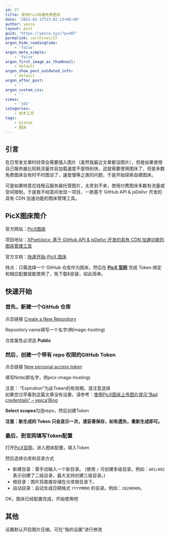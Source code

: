 ```yaml
---
id: 27
title: 使用PicX自建免费图床
date: '2022-02-17T23:02:13+08:00'
author: yexca
layout: post
guid: 'https://yexca.xyz/?p=487'
permalink: /archives/27
argon_hide_readingtime:
    - 'false'
argon_meta_simple:
    - 'false'
argon_first_image_as_thumbnail:
    - default
argon_show_post_outdated_info:
    - default
argon_after_post:
    - ''
argon_custom_css:
    - ''
views:
    - '343'
categories:
    - 技术工具
tags:
    - Github
    - 图床
---
```


## 引言

在日常发文章时经常会需要插入图片（虽然我最近文章都没图片），但是如果使用自己服务器比较耗流量并且加载速度不是特别快，这就需要使用图床了，但是多数免费图床会有时不时图没了，速度慢等之类的问题，于是开始探索自建图床。

可是如果特意花钱租云服务器托管图片，太贵划不来，使用付费图床多数有流量或空间限制，于是我不经意间发现一项目，一款基于 GitHub API &amp; jsDelivr 开发的具有 CDN 加速功能的图床管理工具。

## PicX图床简介

官方网站：[PicX图床](https://picx.xpoet.cn/)

项目地址：[XPoet/picx: 基于 GitHub API &amp; jsDelivr 开发的具有 CDN 加速功能的图床管理工具](https://github.com/XPoet/picx)

官方文档：[快速开始-PicX 图床](https://picx-docs.xpoet.cn/tutorial/get-start.html)

特点：只需选择一个 GitHub 仓库作为图床，然后在 **[PicX 官网](https://picx.xpoet.cn/)** 完成 Token 绑定和相应配置就能使用了，免下载&amp;安装，如此简单。

## 快速开始

### 首先，新建一个GitHub 仓库

点击链接 [Create a New Repository](https://github.com/new)

Repository name填写一个名字(例image-hosting)

仓库属性必须选 **Public**

### 然后，创建一个带有 repo 权限的GitHub Token

点击链接 [New personal access token](https://github.com/settings/tokens/new)

填写Note(即名字，例picx-image-hosting)

注意： “Expiration”为此Token的有效期，请注意选择  
如果您过早看到这篇文章没有设置，请参考：[使用PicX图床上传图片提示“Bad credentials” – yexca’Blog](https://blog.yexca.net/archives/35)

**Select scopes**勾选repo，然后创建Token

**注意：新生成的 Token 只会显示一次，请妥善保存，如有遗失，重新生成即可。**

### 最后，到官网填写Token配置

打开[PicX官网](https://picx.xpoet.cn/)，进入图床配置，填入Token

然后选择仓库和目录方式

- 新建目录：需手动输入一个新目录。 (使用 `/` 可创建多级目录，例如：`A01/A02` 表示创建了二级目录，最大支持创建三级目录。)
- 根目录：图片将直接存储在仓库根目录下。
- 自动目录：自动生成日期格式 `YYYYMMDD` 的目录。例如：`20200909`。

OK，图床已经配置完成，开始使用吧

## 其他

设置默认开启图片压缩，可在“我的设置”进行修改